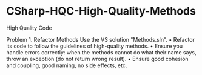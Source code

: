 # CSharp-HQC-High-Quality-Methods
High Quality Code

Problem 1.	Refactor Methods
Use the VS solution "Methods.sln".
•	Refactor its code to follow the guidelines of high-quality methods. 
•	Ensure you handle errors correctly: when the methods cannot do what their name says, throw an exception (do not return wrong result).
•	Ensure good cohesion and coupling, good naming, no side effects, etc.
